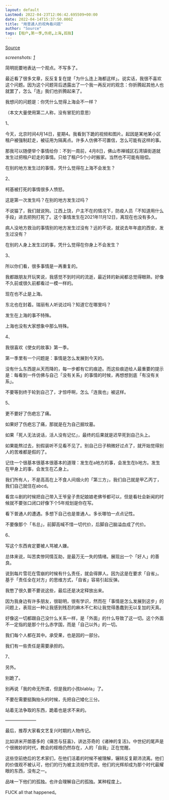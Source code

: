 ```yaml
---
layout: default
Lastmod: 2022-04-23T12:06:42.695509+00:00
date: 2022-04-14T15:37:50.000Z
title: "用普通人的视角看问题"
author: "Source"
tags: [租户,第一季,伤疤,上海,孤独]
---
```


[Source](https://mp.weixin.qq.com/s/VwQCoyjUZoH5ta8ZdTv5pw)  

_screenshots: [1](https://i.ibb.co/qM54rpF/telegraph-2261872635-2022-04-14-153648-755-mp-weixin-qq-com-Vw-QCoyj-UZo-H5ta8-Zd-Tv5pw.png)_  

简明扼要地表达一个观点。不写多了。

最近看了很多文章，反反复复在提「为什么连上海都这样」。说实话，我很不喜欢这个问题。因为这个问题背后透露出了一个我一再反对的观念：你折腾起其他人也就罢了，怎么「连」我们也折腾起来了。

我想问的问题是：你凭什么觉得上海会不一样？

（本文大量使用第二人称，没有冒犯的意思）

1、

今天，北京时间4月14日，星期4。我看到下跪的视频和图片。起因是某地某小区租户被强制赶走，被征用为隔离点。许多人仿佛不可置信，怎么可能有这样的事。

那我可以随便举个事情给你：不到一周前，4月8日，佛山市禅城区石湾镇街道就发生过把租户赶走的事情。只给了租户5个小时搬家。当然也不可能有赔偿。

在别的地方发生过的事情，凭什么觉得在上海不会发生？

2、

柯基被打死的事情很多人愤怒。

这是第一次发生吗？在别的地方发生过吗？

不说猫了，我们就说狗。江西上饶，户主不在的情况下，防疫人员「不知道用什么手段」进去把狗打死了。这个事情发生在2021年11月12日，离现在也没有多久。

病人没地方救治的事情别的地方发生过没有？远的不说，就说去年年底的西安，发生过没有？

在别的人身上发生过的事，凭什么觉得在你身上不会发生？

3、

所以你们看，很多事情是一再重复的。

我都跟朋友开玩笑说，我感觉不到时间的流逝，最近转的新闻都总觉得眼熟，好像不久前或很久前都看过一模一样的。

现在也不止是上海。

东北也在封着。瑞丽有人听说过吗？知道它在哪里吗？

发生在上海的事不特殊。

上海也没有大家想象中那么特殊。

4、

我很喜欢《使女的故事》第一季。

第一季里有一个问题是：事情是怎么发展到今天的。

没有什么东西是从天而降的，每一步都有它的痕迹。而这些痕迹给人最重要的提示是：每看到一件仿佛与自己「没有关系」的事情的时候，再想想到底「有没有关系」。

不要等到终于轮到自己了，才惊呼啊，怎么「连我也」被这样。

5、

更不要好了伤疤忘了痛。

如果好了伤疤忘了痛，那就是在为自己掘坟墓。

如果「死人无法说话，活人没有记忆」，最终的后果就是迟早死到自己头上。

如果能熬过去，别假装听不见看不见了。别自己日子稍微好过点了，就开始觉得别人的苦难都是假的了。

记住一个很基本很基本很基本的道理：发生在a地方的事，会发生在b地方。发生在甲身上的事，会发生在乙身上。  

我们所有人，不是高高在上不食人间烟火的「第三方」，我们自己就是甲乙丙丁，我们自己就住在abcd。

看宫斗剧的时候把自己带入王爷皇子贵妃娘娘老佛爷都可以，但是看社会新闻的时候就不要张口闭口好像下个5年规划是你在写。

看下普通人的遭遇。多想下自己也是普通人。多长哪怕一点点记性。

不要像那个「韦总」，前脚高喊不惜一切代价，后脚自己脑溢血成了代价。

6、

写这个东西肯定要被人骂被人嫌。

总体来说，叫苦卖惨同情互助，是最万无一失的情绪。展现出一个「好人」的善良。

说到每片雪花在雪崩的时候有什么责任，就会得罪人。因为这是在要求「自省」。基于「责任全在对方」的思维方式，「自省」容易引起反弹。

我憋了很久要不要说这些，最后还是决定释放出来。

因为我身边有许多朋友，很聪明，很有学识，然而在「事情是怎么发展到这步」的问题上，表现出一种让我感到残忍的麻木不仁和让我觉得愚蠢到无以复加的天真。

好像这一切都跟自己没什么关系一样，是「外面」的什么导致了这一切。这个外面不一定指的是那个什么赤字国，而是「自己以外」的一切。

我们每个人都在其中。承受果，也是因的一部分。

我们有一些责任是需要承担的。

7、

另外。

别跪了。  

别再说「我的命无所谓，但是我的小孩blabla」了。

不要在需要挺胸抬头的时候，先把自己矮化三分。

站着无法争取的东西，跪着也是求不来的。

———————

最后，推荐大家看文艺复兴时期的人物传记。

比如讲米开朗基多的《痛苦与狂喜》，讲达芬奇的《诸神的复活》。中世纪的尾声是个很微妙的时代，教会的桎梏仍然存在，人的「自我」正在觉醒。

这些空前绝后的艺术家们，在他们活着的时候不被理解，辗转反复颠沛流离。他们的价值观不被认可，他们的行为被主流视作荒谬。他们的光辉却成为那个时代最耀眼的东西，没有之一。

品味一下他们的孤独。也许会理解自己的孤独。某种程度上。

FUCK all that happened。

